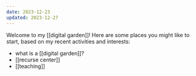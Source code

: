 ```yaml
---
date: 2023-12-23
updated: 2023-12-27
---
```


Welcome to my [[digital garden]]! Here are some places you might like to start, based on my recent activities and interests:

- what is a [[digital garden]]?
- [[recurse center]]
- [[teaching]]
